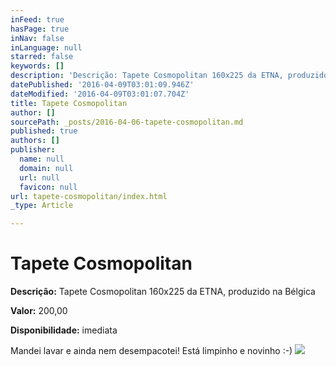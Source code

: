```yaml
---
inFeed: true
hasPage: true
inNav: false
inLanguage: null
starred: false
keywords: []
description: 'Descrição: Tapete Cosmopolitan 160x225 da ETNA, produzido na Bélgica'
datePublished: '2016-04-09T03:01:09.946Z'
dateModified: '2016-04-09T03:01:07.704Z'
title: Tapete Cosmopolitan
author: []
sourcePath: _posts/2016-04-06-tapete-cosmopolitan.md
published: true
authors: []
publisher:
  name: null
  domain: null
  url: null
  favicon: null
url: tapete-cosmopolitan/index.html
_type: Article

---
```

# Tapete Cosmopolitan

**Descrição:** Tapete Cosmopolitan 160x225 da ETNA, produzido na Bélgica

**Valor:** 200,00

**Disponibilidade:** imediata

Mandei lavar e ainda nem desempacotei! Está limpinho e novinho :-)
![](https://the-grid-user-content.s3-us-west-2.amazonaws.com/8ae5d586-c94e-43bc-b8fa-ef6e76256ceb.jpg)